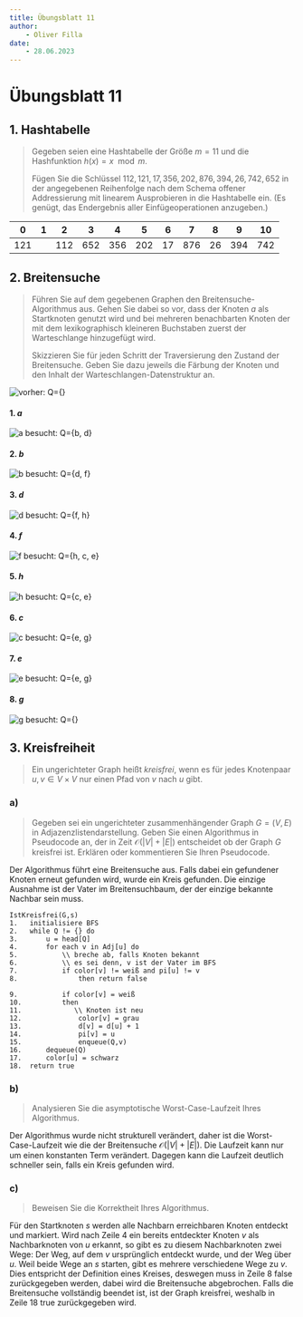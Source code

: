 ```yaml
---
title: Übungsblatt 11
author:
    - Oliver Filla
date:
    - 28.06.2023
---
```

# Übungsblatt 11
## 1. Hashtabelle
> Gegeben seien eine Hashtabelle der Größe $m = 11$ und die Hashfunktion $h(x) = x \mod m$.
> 
> Fügen Sie die Schlüssel $112, 121, 17, 356, 202, 876, 394, 26, 742, 652$ in der angegebenen Reihenfolge nach dem Schema offener Addressierung mit linearem Ausprobieren in die Hashtabelle ein. (Es genügt, das Endergebnis aller Einfügeoperationen anzugeben.)

| 0   | 1 | 2   | 3   | 4   | 5   | 6  | 7   | 8  | 9   | 10  |
|:---:|:-:|:---:|:---:|:---:|:---:|:--:|:---:|:--:|:---:|:---:|
| 121 |   | 112 | 652 | 356 | 202 | 17 | 876 | 26 | 394 | 742 |

## 2. Breitensuche
> Führen Sie auf dem gegebenen Graphen den Breitensuche-Algorithmus aus. Gehen Sie dabei so vor, dass der Knoten $a$ als Startknoten genutzt wird und bei mehreren benachbarten Knoten der mit dem lexikographisch kleineren Buchstaben zuerst der Warteschlange hinzugefügt wird.
> 
> Skizzieren Sie für jeden Schritt der Traversierung den Zustand der Breitensuche. Geben Sie dazu jeweils die Färbung der Knoten und den Inhalt der Warteschlangen-Datenstruktur an.

![vorher: Q={}](./img/11.2.0.png)

#### 1. $a$
![a besucht: Q={b, d}](./img/11.2.1.png)

#### 2. $b$
![b besucht: Q={d, f}](./img/11.2.2.png)

#### 3. $d$
![d besucht: Q={f, h}](./img/11.2.3.png)

#### 4. $f$
![f besucht: Q={h, c, e}](./img/11.2.4.png)

#### 5. $h$
![h besucht: Q={c, e}](./img/11.2.5.png)

#### 6. $c$
![c besucht: Q={e, g}](./img/11.2.6.png)

#### 7. $e$
![e besucht: Q={e, g}](./img/11.2.7.png)

#### 8. $g$
![g besucht: Q={}](./img/11.2.8.png)

## 3. Kreisfreiheit
> Ein ungerichteter Graph heißt _kreisfrei_, wenn es für jedes Knotenpaar $u, v \in V \times V$ nur einen Pfad von $v$ nach $u$ gibt.

### a)
> Gegeben sei ein ungerichteter zusammenhängender Graph $G = (V, E)$ in Adjazenzlistendarstellung. Geben Sie einen Algorithmus in Pseudocode an, der in Zeit $\mathcal O(|V | + |E|)$ entscheidet ob der Graph $G$ kreisfrei ist. Erklären oder kommentieren Sie Ihren Pseudocode.

Der Algorithmus führt eine Breitensuche aus. Falls dabei ein gefundener Knoten erneut gefunden wird, wurde ein Kreis gefunden. Die einzige Ausnahme ist der Vater im Breitensuchbaum, der der einzige bekannte Nachbar sein muss.

```
IstKreisfrei(G,s)
1.   initialisiere BFS
2.   while Q != {} do
3.       u = head[Q]
4.       for each v in Adj[u] do
5.           \\ breche ab, falls Knoten bekannt
6.           \\ es sei denn, v ist der Vater im BFS
7.           if color[v] != weiß and pi[u] != v
8.               then return false

9.           if color[v] = weiß
10.          then
11.             \\ Knoten ist neu
12.              color[v] = grau
13.              d[v] = d[u] + 1
14.              pi[v] = u
15.              enqueue(Q,v)
16.      dequeue(Q)
17.      color[u] = schwarz
18.  return true
```

### b)
> Analysieren Sie die asymptotische Worst-Case-Laufzeit Ihres Algorithmus.

Der Algorithmus wurde nicht strukturell verändert, daher ist die Worst-Case-Laufzeit wie die der Breitensuche $\mathcal O(|V|+|E|)$. Die Laufzeit kann nur um einen konstanten Term verändert. Dagegen kann die Laufzeit deutlich schneller sein, falls ein Kreis gefunden wird.

### c)
> Beweisen Sie die Korrektheit Ihres Algorithmus.

Für den Startknoten $s$ werden alle Nachbarn erreichbaren Knoten entdeckt und markiert. Wird nach Zeile $4$ ein bereits entdeckter Knoten $v$ als Nachbarknoten von $u$ erkannt, so gibt es zu diesem Nachbarknoten zwei Wege: Der Weg, auf dem $v$ ursprünglich entdeckt wurde, und der Weg über $u$. Weil beide Wege an $s$ starten, gibt es mehrere verschiedene Wege zu $v$. Dies entspricht der Definition eines Kreises, deswegen muss in Zeile $8$ $\mathrm{false}$ zurückgegeben werden, dabei wird die Breitensuche abgebrochen. Falls die Breitensuche vollständig beendet ist, ist der Graph kreisfrei, weshalb in Zeile $18$ $\mathrm{true}$ zurückgegeben wird.

